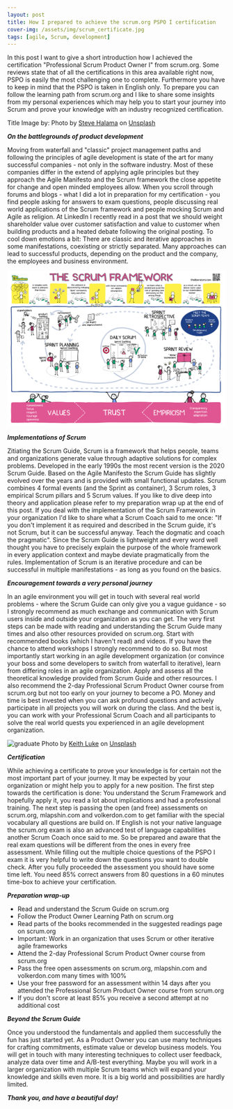 ```yaml
---
layout: post
title: How I prepared to achieve the scrum.org PSPO I certification
cover-img: /assets/img/scrum_certificate.jpg
tags: [agile, Scrum, development]
---
```


In this post I want to give a short introduction how I achieved the certification "Professional Scrum Product Owner I" from scrum.org. Some reviews state that of all the certifications in this area available right now, PSPO is easily the most challenging one to complete. Furthermore you have to keep in mind that the PSPO is taken in English only. To prepare you can follow the learning path from scrum.org and I like to share some insights from my personal experiences which may help you to start your journey into Scrum and prove your knowledge with an industry recognized certification.

Title Image by: <span>Photo by <a href="https://unsplash.com/@steve3p_0?utm_source=unsplash&amp;utm_medium=referral&amp;utm_content=creditCopyText">Steve Halama</a> on <a href="https://unsplash.com/s/photos/mauna-kea?utm_source=unsplash&amp;utm_medium=referral&amp;utm_content=creditCopyText">Unsplash</a></span>


***On the battlegrounds of product development***

Moving from waterfall and "classic" project management paths and following the principles of agile development is state of the art for many successful companies - not only in the software industry. Most of these companies differ in the extend of applying agile principles but they approach the Agile Manifesto and the Scrum framework the close appetite for change and open minded employees allow. When you scroll through forums and blogs - what I did a lot in preparation for my certification - you find people asking for answers to exam questions, people discussing real world applications of the Scrum framework and people mocking Scrum and Agile as religion. At LinkedIn I recently read in a post that we should weight shareholder value over customer satisfaction and value to customer when building products and a heated debate following the original posting. 
To cool down emotions a bit: There are classic and iterative approaches in some manifestations, coexisting or strictly separated. Many approaches can lead to successful products, depending on the product and the company, the employees and business environment. 

![scrum](/assets/img/liberators_scrum.png) 

***Implementations of Scrum***

Zitiating the Scrum Guide, Scrum is a framework that helps people, teams and organizations generate value through adaptive solutions for complex problems. Developed in the early 1990s the most recent version is the 2020 Scrum Guide. Based on the Agile Manifesto the Scrum Guide has slightly evolved over the years and is provided with small functional updates. Scrum combines 4 formal events (and the Sprint as container), 3 Scrum roles, 3 empirical Scrum pillars and 5 Scrum values. If you like to dive deep into theory and application please refer to my preparation wrap up at the end of this post. 
If you deal with the implementation of the Scrum Framework in your organization I'd like to share what a Scrum Coach said to me once: "If you don't implement it as required and described in the Scrum guide, it's not Scrum, but it can be successful anyway. Teach the dogmatic and coach the pragmatic". Since the Scrum Guide is lightweight and every word well thought you have to precisely explain the purpose of the whole framework in every application context and maybe deviate pragmatically from the rules. Implementation of Scrum is an iterative procedure and can be successful in multiple manifestations - as long as you found on the basics. 

***Encouragement towards a very personal journey***

In an agile environment you will get in touch with several real world problems - where the Scrum Guide can only give you a vague guidance - so I strongly recommend as much exchange and communication with Scrum users inside and outside your organization as you can get. The very first steps can be made with reading and understanding the Scrum Guide many times and also other resources provided on scrum.org. Start with recommended books (which I haven't read) and videos. If you have the chance to attend workshops I strongly recommend to do so. But most importantly start working in an agile development organization (or convince your boss and some developers to switch from waterfall to iterative), learn from differing roles in an agile organization. Apply and assess all the theoretical knowledge provided from Scrum Guide and other resources. I also recommend the 2-day Professional Scrum Product Owner course from scrum.org but not too early on your journey to become a PO. Money and time is best invested when you can ask profound questions and actively participate in all projects you will work on during the class. And the best is, you can work with your Professional Scrum Coach and all participants to solve the real world quests you experienced in an agile development organization. 

![graduate](/assets/img/graduation.jpg) 
<span>Photo by <a href="https://unsplash.com/@lukephotography?utm_source=unsplash&amp;utm_medium=referral&amp;utm_content=creditCopyText">Keith Luke</a> on <a href="https://unsplash.com/s/photos/graduation?utm_source=unsplash&amp;utm_medium=referral&amp;utm_content=creditCopyText">Unsplash</a></span>

***Certification***

While achieving a certificate to prove your knowledge is for certain not the most important part of your journey. It may be expected by your organization or might help you to apply for a new position. The first step towards the certification is done: You understand the Scrum Framework and hopefully apply it, you read a lot about implications and had a professional training. The next step is passing the open (and free) assessments on scrum.org, mlapshin.com and volkerdon.com to get familiar with the special vocabulary all questions are build on. If English is not your native language the scrum.org exam is also an advanced test of language capabilities another Scrum Coach once said to me. So be prepared and aware that the real exam questions will be different from the ones in every free assessment. While filling out the multiple choice questions of the PSPO I exam it is very helpful to write down the questions you want to double check. After you fully proceeded the assessment you should have some time left. You need 85% correct answers from 80 questions in a 60 minutes time-box to achieve your certification.

***Preparation wrap-up***

- Read and understand the Scrum Guide on scrum.org  
- Follow the Product Owner Learning Path on scrum.org  
- Read parts of the books recommended in the suggested readings page on scrum.org  
- Important: Work in an organization that uses Scrum or other iterative agile frameworks  
- Attend the 2-day Professional Scrum Product Owner course from scrum.org  
- Pass the free open assessments on scrum.org, mlapshin.com and volkerdon.com many times with 100%  
- Use your free password for an assessment within 14 days after you attended the Professional Scrum Product Owner course from scrum.org  
- If you don't score at least 85% you receive a second attempt at no additional cost  


***Beyond the Scrum Guide***

Once you understood the fundamentals and applied them successfully the fun has just started yet. As a Product Owner you can use many techniques for crafting commitments, estimate value or develop business models. You will get in touch with many interesting techniques to collect user feedback, analyze data over time and A/B-test everything. Maybe you will work in a larger organization with multiple Scrum teams which will expand your knowledge and skills even more. It is a big world and possibilities are hardly limited.

***Thank you, and have a beautiful day!***

